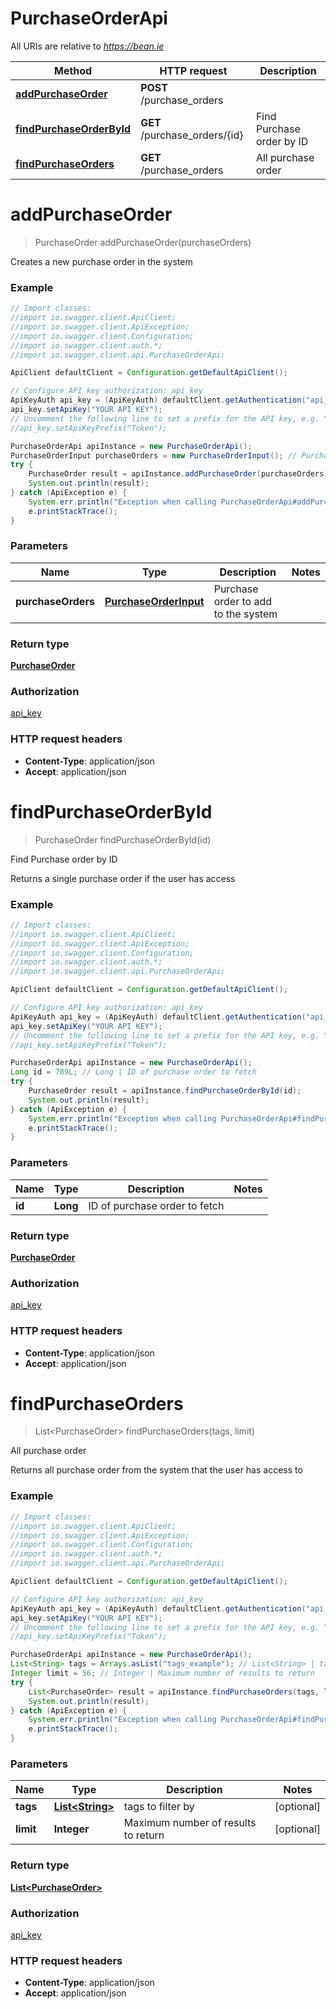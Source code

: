 # PurchaseOrderApi

All URIs are relative to *https://bean.ie*

Method | HTTP request | Description
------------- | ------------- | -------------
[**addPurchaseOrder**](PurchaseOrderApi.md#addPurchaseOrder) | **POST** /purchase_orders | 
[**findPurchaseOrderById**](PurchaseOrderApi.md#findPurchaseOrderById) | **GET** /purchase_orders/{id} | Find Purchase order by ID
[**findPurchaseOrders**](PurchaseOrderApi.md#findPurchaseOrders) | **GET** /purchase_orders | All purchase order


<a name="addPurchaseOrder"></a>
# **addPurchaseOrder**
> PurchaseOrder addPurchaseOrder(purchaseOrders)



Creates a new purchase order in the system

### Example
```java
// Import classes:
//import io.swagger.client.ApiClient;
//import io.swagger.client.ApiException;
//import io.swagger.client.Configuration;
//import io.swagger.client.auth.*;
//import io.swagger.client.api.PurchaseOrderApi;

ApiClient defaultClient = Configuration.getDefaultApiClient();

// Configure API key authorization: api_key
ApiKeyAuth api_key = (ApiKeyAuth) defaultClient.getAuthentication("api_key");
api_key.setApiKey("YOUR API KEY");
// Uncomment the following line to set a prefix for the API key, e.g. "Token" (defaults to null)
//api_key.setApiKeyPrefix("Token");

PurchaseOrderApi apiInstance = new PurchaseOrderApi();
PurchaseOrderInput purchaseOrders = new PurchaseOrderInput(); // PurchaseOrderInput | Purchase order to add to the system
try {
    PurchaseOrder result = apiInstance.addPurchaseOrder(purchaseOrders);
    System.out.println(result);
} catch (ApiException e) {
    System.err.println("Exception when calling PurchaseOrderApi#addPurchaseOrder");
    e.printStackTrace();
}
```

### Parameters

Name | Type | Description  | Notes
------------- | ------------- | ------------- | -------------
 **purchaseOrders** | [**PurchaseOrderInput**](PurchaseOrderInput.md)| Purchase order to add to the system |

### Return type

[**PurchaseOrder**](PurchaseOrder.md)

### Authorization

[api_key](../README.md#api_key)

### HTTP request headers

 - **Content-Type**: application/json
 - **Accept**: application/json

<a name="findPurchaseOrderById"></a>
# **findPurchaseOrderById**
> PurchaseOrder findPurchaseOrderById(id)

Find Purchase order by ID

Returns a single purchase order if the user has access

### Example
```java
// Import classes:
//import io.swagger.client.ApiClient;
//import io.swagger.client.ApiException;
//import io.swagger.client.Configuration;
//import io.swagger.client.auth.*;
//import io.swagger.client.api.PurchaseOrderApi;

ApiClient defaultClient = Configuration.getDefaultApiClient();

// Configure API key authorization: api_key
ApiKeyAuth api_key = (ApiKeyAuth) defaultClient.getAuthentication("api_key");
api_key.setApiKey("YOUR API KEY");
// Uncomment the following line to set a prefix for the API key, e.g. "Token" (defaults to null)
//api_key.setApiKeyPrefix("Token");

PurchaseOrderApi apiInstance = new PurchaseOrderApi();
Long id = 789L; // Long | ID of purchase order to fetch
try {
    PurchaseOrder result = apiInstance.findPurchaseOrderById(id);
    System.out.println(result);
} catch (ApiException e) {
    System.err.println("Exception when calling PurchaseOrderApi#findPurchaseOrderById");
    e.printStackTrace();
}
```

### Parameters

Name | Type | Description  | Notes
------------- | ------------- | ------------- | -------------
 **id** | **Long**| ID of purchase order to fetch |

### Return type

[**PurchaseOrder**](PurchaseOrder.md)

### Authorization

[api_key](../README.md#api_key)

### HTTP request headers

 - **Content-Type**: application/json
 - **Accept**: application/json

<a name="findPurchaseOrders"></a>
# **findPurchaseOrders**
> List&lt;PurchaseOrder&gt; findPurchaseOrders(tags, limit)

All purchase order

Returns all purchase order from the system that the user has access to

### Example
```java
// Import classes:
//import io.swagger.client.ApiClient;
//import io.swagger.client.ApiException;
//import io.swagger.client.Configuration;
//import io.swagger.client.auth.*;
//import io.swagger.client.api.PurchaseOrderApi;

ApiClient defaultClient = Configuration.getDefaultApiClient();

// Configure API key authorization: api_key
ApiKeyAuth api_key = (ApiKeyAuth) defaultClient.getAuthentication("api_key");
api_key.setApiKey("YOUR API KEY");
// Uncomment the following line to set a prefix for the API key, e.g. "Token" (defaults to null)
//api_key.setApiKeyPrefix("Token");

PurchaseOrderApi apiInstance = new PurchaseOrderApi();
List<String> tags = Arrays.asList("tags_example"); // List<String> | tags to filter by
Integer limit = 56; // Integer | Maximum number of results to return
try {
    List<PurchaseOrder> result = apiInstance.findPurchaseOrders(tags, limit);
    System.out.println(result);
} catch (ApiException e) {
    System.err.println("Exception when calling PurchaseOrderApi#findPurchaseOrders");
    e.printStackTrace();
}
```

### Parameters

Name | Type | Description  | Notes
------------- | ------------- | ------------- | -------------
 **tags** | [**List&lt;String&gt;**](String.md)| tags to filter by | [optional]
 **limit** | **Integer**| Maximum number of results to return | [optional]

### Return type

[**List&lt;PurchaseOrder&gt;**](PurchaseOrder.md)

### Authorization

[api_key](../README.md#api_key)

### HTTP request headers

 - **Content-Type**: application/json
 - **Accept**: application/json

